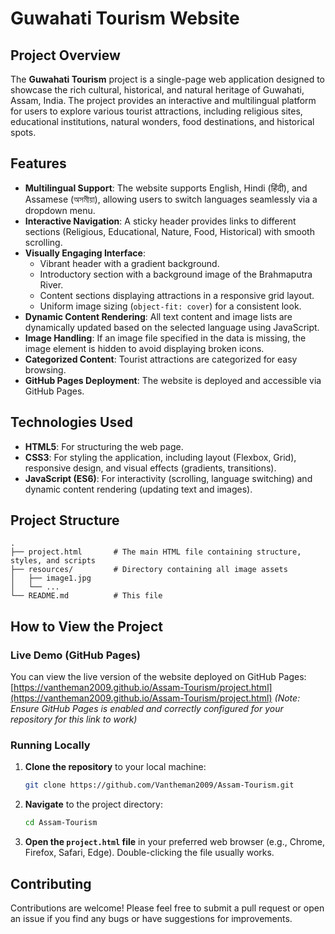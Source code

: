 # Guwahati Tourism Website

## Project Overview
The **Guwahati Tourism** project is a single-page web application designed to showcase the rich cultural, historical, and natural heritage of Guwahati, Assam, India. The project provides an interactive and multilingual platform for users to explore various tourist attractions, including religious sites, educational institutions, natural wonders, food destinations, and historical spots.

## Features
- **Multilingual Support**: The website supports English, Hindi (हिंदी), and Assamese (অসমীয়া), allowing users to switch languages seamlessly via a dropdown menu.
- **Interactive Navigation**: A sticky header provides links to different sections (Religious, Educational, Nature, Food, Historical) with smooth scrolling.
- **Visually Engaging Interface**:
    - Vibrant header with a gradient background.
    - Introductory section with a background image of the Brahmaputra River.
    - Content sections displaying attractions in a responsive grid layout.
    - Uniform image sizing (`object-fit: cover`) for a consistent look.
- **Dynamic Content Rendering**: All text content and image lists are dynamically updated based on the selected language using JavaScript.
- **Image Handling**: If an image file specified in the data is missing, the image element is hidden to avoid displaying broken icons.
- **Categorized Content**: Tourist attractions are categorized for easy browsing.
- **GitHub Pages Deployment**: The website is deployed and accessible via GitHub Pages.

## Technologies Used
- **HTML5**: For structuring the web page.
- **CSS3**: For styling the application, including layout (Flexbox, Grid), responsive design, and visual effects (gradients, transitions).
- **JavaScript (ES6)**: For interactivity (scrolling, language switching) and dynamic content rendering (updating text and images).

## Project Structure
```
.
├── project.html       # The main HTML file containing structure, styles, and scripts
├── resources/         # Directory containing all image assets
│   ├── image1.jpg
│   └── ...
└── README.md          # This file
```

## How to View the Project

### Live Demo (GitHub Pages)
You can view the live version of the website deployed on GitHub Pages:
[https://vantheman2009.github.io/Assam-Tourism/project.html](https://vantheman2009.github.io/Assam-Tourism/project.html)
*(Note: Ensure GitHub Pages is enabled and correctly configured for your repository for this link to work)*

### Running Locally
1.  **Clone the repository** to your local machine:
    ```bash
    git clone https://github.com/Vantheman2009/Assam-Tourism.git
    ```
2.  **Navigate** to the project directory:
    ```bash
    cd Assam-Tourism
    ```
3.  **Open the `project.html` file** in your preferred web browser (e.g., Chrome, Firefox, Safari, Edge). Double-clicking the file usually works.

## Contributing
Contributions are welcome! Please feel free to submit a pull request or open an issue if you find any bugs or have suggestions for improvements.
